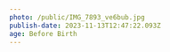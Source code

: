 ```yaml
---
photo: /public/IMG_7893_ve6bub.jpg
publish-date: 2023-11-13T12:47:22.093Z
age: Before Birth
---
```

